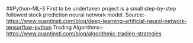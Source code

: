 ##Python-ML-3
First to be undertaken project is a small step-by-step followed stock prediction neural network model.
Source:-https://www.quantinsti.com/blog/deep-learning-artificial-neural-network-tensorflow-python
Trading Algorithms:-https://www.quantinsti.com/blog/algorithmic-trading-strategies
